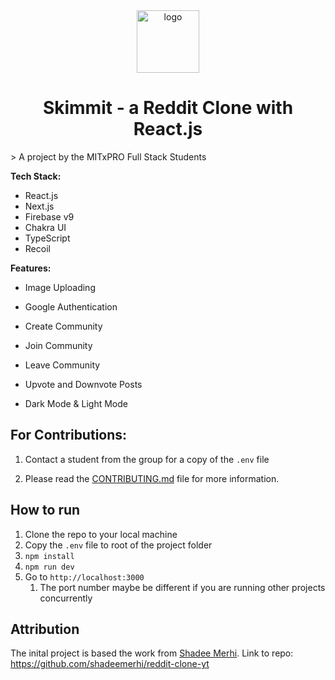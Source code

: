 <div align="center">
  <img src="https://user-images.githubusercontent.com/99184393/196572825-73d2a0dc-f96e-45af-884b-77ed7cf20184.png" alt="logo" width="100" height="auto" />
  <h1>Skimmit - a Reddit Clone with React.js</h1>
</div>
> A project by the MITxPRO Full Stack Students

**Tech Stack:** 

- React.js
- Next.js
- Firebase v9
- Chakra UI
- TypeScript
- Recoil

**Features:** 

- Image Uploading

- Google Authentication

- Create Community

- Join Community

- Leave Community

- Upvote and Downvote Posts 

- Dark Mode & Light Mode

    

## For Contributions:

1. Contact a student from the group for a copy of the `.env` file

2. Please read the [CONTRIBUTING.md](../CONTRIBUTING.md) file for more information. 

    

## How to run

1. Clone the repo to your local machine
2. Copy the `.env` file to root of the project folder
3. `npm install`
4. `npm run dev`
5. Go to `http://localhost:3000`
    1. The port number maybe be different if you are running other projects concurrently 



## Attribution

The inital project is based the work from [Shadee Merhi](https://github.com/shadeemerhi). Link to repo: https://github.com/shadeemerhi/reddit-clone-yt

